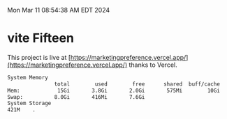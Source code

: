 Mon Mar 11 08:54:38 AM EDT 2024

# vite Fifteen


This project is live at [https://marketingpreference.vercel.app/](https://marketingpreference.vercel.app/) thanks to Vercel.

```bash
System Memory
               total        used        free      shared  buff/cache   available
Mem:            15Gi       3.8Gi       2.0Gi       575Mi        10Gi        11Gi
Swap:          8.0Gi       416Mi       7.6Gi
System Storage
421M	.
